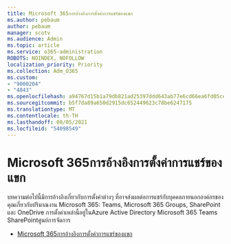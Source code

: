 ```yaml
---
title: Microsoft 365การอ้างอิงการตั้งค่าการแชร์ของแขก
ms.author: pebaum
author: pebaum
manager: scotv
ms.audience: Admin
ms.topic: article
ms.service: o365-administration
ROBOTS: NOINDEX, NOFOLLOW
localization_priority: Priority
ms.collection: Adm_O365
ms.custom:
- "9000204"
- "4843"
ms.openlocfilehash: a94767d15b1a79db821ad25397ddd643ab77e6cd66ea6fd05cea55d2e02d3389
ms.sourcegitcommit: b5f7da89a650d2915dc652449623c78be6247175
ms.translationtype: MT
ms.contentlocale: th-TH
ms.lasthandoff: 08/05/2021
ms.locfileid: "54098549"
---
```

# <a name="microsoft-365-guest-sharing-settings-reference"></a>Microsoft 365การอ้างอิงการตั้งค่าการแชร์ของแขก

บทความต่อไปนี้มีการอ้างอิงเกี่ยวกับการตั้งค่าต่างๆ ที่อาจส่งผลต่อการแชร์กับบุคคลภายนอกองค์กรของคุณเกี่ยวกับปริมาณงาน Microsoft 365: Teams, Microsoft 365 Groups, SharePoint และ OneDrive การตั้งค่าเหล่านี้อยู่ในAzure Active Directory Microsoft 365 Teams SharePointศูนย์การจัดการ

- [Microsoft 365การอ้างอิงการตั้งค่าการแชร์ของแขก](https://docs.microsoft.com/microsoft-365/solutions/microsoft-365-guest-settings?view=o365-worldwide)
